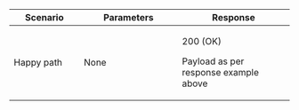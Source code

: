 <table>
    <col width="25%">
    <col width="35%">
    <col width="40%">
    <thead>
    <tr>
        <th>Scenario</th>
        <th>Parameters</th>
        <th>Response</th>
    </tr>
    </thead>
    <tbody>
    <tr>
        <td><p>Happy path</p></td>
        <td><p>None</p></td>
        <td><p>200 (OK)</p><p>Payload as per response example above</p></td>
    </tr>
    </tbody>
</table>